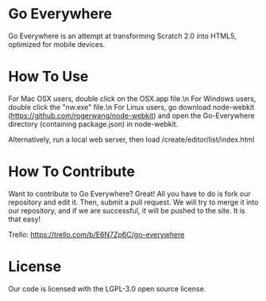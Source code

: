 Go Everywhere
=============

Go Everywhere is an attempt at transforming Scratch 2.0 into HTML5, optimized for mobile devices.

How To Use
=============
For Mac OSX users, double click on the OSX.app file.\n
For Windows users, double click the "nw.exe" file.\n
For Linux users, go download node-webkit (https://github.com/rogerwang/node-webkit) and open the Go-Everywhere directory (containing package.json) in node-webkit.

Alternatively, run a local web server, then load /create/editor/list/index.html

How To Contribute
=============
Want to contribute to Go Everywhere? Great! All you have to do is fork our repository and edit it.  Then, submit a pull request. We will try to merge it into our repository, and if we are successful, it will be pushed to the site. It is that easy!

Trello: https://trello.com/b/E6N7Zp6C/go-everywhere

License
=============
Our code is licensed with the LGPL-3.0 open source license.
